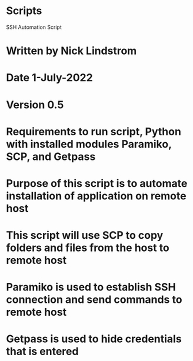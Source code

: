 # Scripts

SSH Automation Script

# Written by Nick Lindstrom
# Date 1-July-2022
# Version 0.5

# Requirements to run script, Python with installed modules Paramiko, SCP, and Getpass

# Purpose of this script is to automate installation of application on remote host
# This script will use SCP to copy folders and files from the host to remote host
# Paramiko is used to establish SSH connection and send commands to remote host
# Getpass is used to hide credentials that is entered
